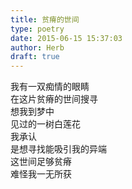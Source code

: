 ```yaml
---  
title: 贫瘠的世间  
type: poetry  
date: 2015-06-15 15:37:03  
author: Herb  
draft: true
---  
```

我有一双痴情的眼睛  
在这片贫瘠的世间搜寻  
想我到梦中  
见过的一树白莲花  
我承认  
是想寻找能吸引我的异端  
这世间足够贫瘠  
难怪我一无所获